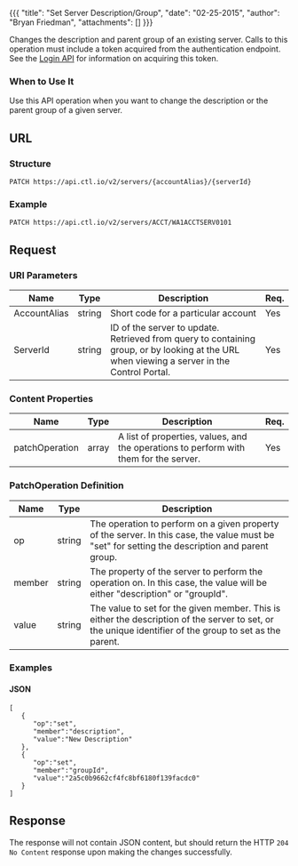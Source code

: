{{{
  "title": "Set Server Description/Group",
  "date": "02-25-2015",
  "author": "Bryan Friedman",
  "attachments": []
}}}

Changes the description and parent group of an existing server. Calls to this operation must include a token acquired from the authentication endpoint. See the [Login API](../Authentication/login.md) for information on acquiring this token.

### When to Use It

Use this API operation when you want to change the description or the parent group of a given server.

## URL

### Structure

    PATCH https://api.ctl.io/v2/servers/{accountAlias}/{serverId}

### Example

    PATCH https://api.ctl.io/v2/servers/ACCT/WA1ACCTSERV0101

## Request

### URI Parameters

| Name | Type | Description | Req. |
| --- | --- | --- | --- |
| AccountAlias | string | Short code for a particular account | Yes |
| ServerId | string | ID of the server to update. Retrieved from query to containing group, or by looking at the URL when viewing a server in the Control Portal. | Yes |


### Content Properties

| Name | Type | Description | Req. |
| --- | --- | --- | --- |
| patchOperation | array | A list of properties, values, and the operations to perform with them for the server. | Yes |

### PatchOperation Definition

| Name | Type | Description |
| --- | --- | --- |
| op | string | The operation to perform on a given property of the server. In this case, the value must be "set" for setting the description and parent group. |
| member | string | The property of the server to perform the operation on. In this case, the value will be either "description" or "groupId". |
| value | string | The value to set for the given member. This is either the description of the server to set, or the unique identifier of the group to set as the parent. |


### Examples

#### JSON

    [
       {
          "op":"set",
          "member":"description",
          "value":"New Description"
       },
       {
          "op":"set",
          "member":"groupId",
          "value":"2a5c0b9662cf4fc8bf6180f139facdc0"
       }
    ]

## Response

The response will not contain JSON content, but should return the HTTP `204 No Content` response upon making the changes successfully.

